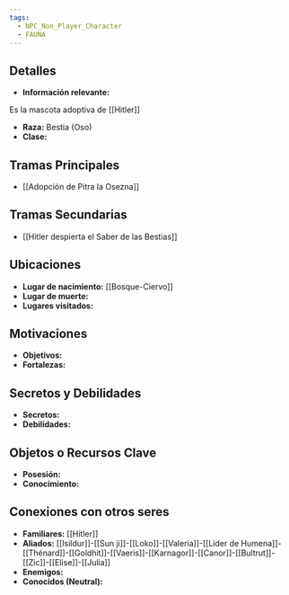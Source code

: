 ```yaml
---
tags:
  - NPC_Non_Player_Character
  - FAUNA
---
```

## Detalles
- **Información relevante:**

Es la mascota adoptiva de [[Hitler]]

- **Raza:** Bestia (Oso)
- **Clase:** 

## Tramas Principales
- [[Adopción de Pitra la Osezna]]

## Tramas Secundarias
- [[Hitler despierta el Saber de las Bestias]]

## Ubicaciones
- **Lugar de nacimiento:** [[Bosque-Ciervo]]
- **Lugar de muerte:**
- **Lugares visitados:**

## Motivaciones
- **Objetivos:**
- **Fortalezas:**

## Secretos y Debilidades 
- **Secretos:**
- **Debilidades:**

## Objetos o Recursos Clave
- **Posesión:**
- **Conocimiento:**

## Conexiones con otros seres
- **Familiares:** [[Hitler]]
- **Aliados:** [[Isildur]]-[[Sun ji]]-[[Loko]]-[[Valeria]]-[[Líder de Humena]]-[[Thénard]]-[[Goldhit]]-[[Vaeris]]-[[Karnagor]]-[[Canor]]-[[Bultrut]]-[[Zic]]-[[Elise]]-[[Julia]]
- **Enemigos:**
- **Conocidos (Neutral):** 